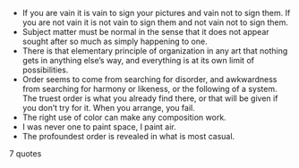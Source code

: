  - If you are vain it is vain to sign your pictures and vain not to sign them. If you are not vain it is not vain to sign them and not vain not to sign them.
 - Subject matter must be normal in the sense that it does not appear sought after so much as simply happening to one.
 - There is that elementary principle of organization in any art that nothing gets in anything else’s way, and everything is at its own limit of possibilities.
 - Order seems to come from searching for disorder, and awkwardness from searching for harmony or likeness, or the following of a system. The truest order is what you already find there, or that will be given if you don’t try for it. When you arrange, you fail.
 - The right use of color can make any composition work.
 - I was never one to paint space, I paint air.
 - The profoundest order is revealed in what is most casual.

7 quotes
